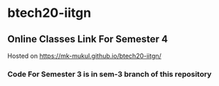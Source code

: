 # btech20-iitgn

## Online Classes Link For Semester 4

Hosted on https://mk-mukul.github.io/btech20-iitgn/

### Code For Semester 3 is in sem-3 branch of this repository
